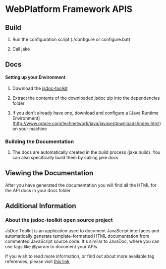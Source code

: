 # WebPlatform Framework APIS
## Build
1. Run the configuration script (./configure or configure.bat)

2. Call jake

## Docs

#### Setting up your Environment
1. Download the [jsdoc-toolkit](http://code.google.com/p/jsdoc-toolkit/downloads/list)

2. Extract the contents of the downloaded jsdoc zip into the dependencies folder

3. If you don't already have one, download and configure a [Java Runtime Environment] (http://www.oracle.com/technetwork/java/javase/downloads/index.html) on your machine

### Building the Documentation
1. The docs are automatically created in the build process (jake build). You can also specifically build them by calling jake docs

## Viewing the Documentation
After you have generated the documentation you will find all the HTML for the API docs in your docs folder

## Additional Information

### About the jsdoc-toolkit open source project

JsDoc Toolkit is an application used to document JavaScript interfaces and automatically generate template-formatted HTML documentation from commented JavaScript source code. It's similar to JavaDoc, where you can use tags like @param to document your APIs.

If you wish to read more information, or find out about more available tag references, please visit [this link](http://code.google.com/p/jsdoc-toolkit/w/list)
